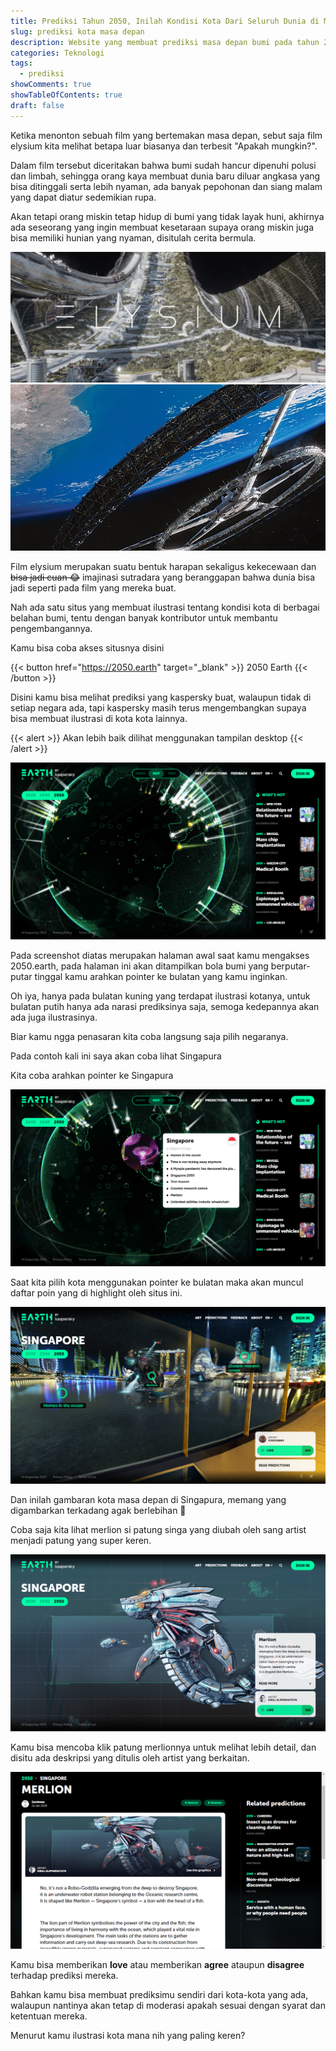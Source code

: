 ```yaml
---
title: Prediksi Tahun 2050, Inilah Kondisi Kota Dari Seluruh Dunia di Masa Depan.
slug: prediksi kota masa depan
description: Website yang membuat prediksi masa depan bumi pada tahun 2030-2050, bagaimanakah penampakannya?
categories: Teknologi
tags:
  - prediksi
showComments: true
showTableOfContents: true
draft: false
---
```


Ketika menonton sebuah film yang bertemakan masa depan, sebut saja film elysium kita melihat betapa luar biasanya dan terbesit "Apakah mungkin?".

Dalam film tersebut diceritakan bahwa bumi sudah hancur dipenuhi polusi dan limbah, sehingga orang kaya membuat dunia baru diluar angkasa yang bisa ditinggali serta lebih nyaman, ada banyak pepohonan dan siang malam yang dapat diatur sedemikian rupa.

Akan tetapi orang miskin tetap hidup di bumi yang tidak layak huni, akhirnya ada seseorang yang ingin membuat kesetaraan supaya orang miskin juga bisa memiliki hunian yang nyaman, disitulah cerita bermula.

![Elysium](./elysium.jpg 'source: pinterest.com')
![Elysium](./elysium2.jpg 'source: jackoftheamor.wordpress.com')

Film elysium merupakan suatu bentuk harapan sekaligus kekecewaan dan ~~bisa jadi cuan 😂~~ imajinasi sutradara yang beranggapan bahwa dunia bisa jadi seperti pada film yang mereka buat.

Nah ada satu situs yang membuat ilustrasi tentang kondisi kota di berbagai belahan bumi, tentu dengan banyak kontributor untuk membantu pengembangannya.

Kamu bisa coba akses situsnya disini

{{< button href="https://2050.earth" target="_blank" >}} 2050 Earth {{< /button >}}

Disini kamu bisa melihat prediksi yang kaspersky buat, walaupun tidak di setiap negara ada, tapi kaspersky masih terus mengembangkan supaya bisa membuat ilustrasi di kota kota lainnya.

{{< alert >}}
Akan lebih baik dilihat menggunakan tampilan desktop
{{< /alert >}}

![Homepage 2050.earth](./homepage.png 'Homepage 2050.earth')

Pada screenshot diatas merupakan halaman awal saat kamu mengakses 2050.earth, pada halaman ini akan ditampilkan bola bumi yang berputar-putar tinggal kamu arahkan pointer ke bulatan yang kamu inginkan.

Oh iya, hanya pada bulatan kuning yang terdapat ilustrasi kotanya, untuk bulatan putih hanya ada narasi prediksinya saja, semoga kedepannya akan ada juga ilustrasinya.

Biar kamu ngga penasaran kita coba langsung saja pilih negaranya.

Pada contoh kali ini saya akan coba lihat Singapura

Kita coba arahkan pointer ke Singapura

![Pilih Negara Singapore](./pilih-kotanya.png 'Prediksi Negara Singapura')

Saat kita pilih kota menggunakan pointer ke bulatan maka akan muncul daftar poin yang di highlight oleh situs ini.

![Tampilan ilustrasi negara singapura](./perhatikan-kotanya.png 'Gambaran Ilustrasi Singapura')

Dan inilah gambaran kota masa depan di Singapura, memang yang digambarkan terkadang agak berlebihan 🙂

Coba saja kita lihat merlion si patung singa yang diubah oleh sang artist menjadi patung yang super keren.

![Ilustrasi Merlion](./merlion.png 'Patung Merlion')

Kamu bisa mencoba klik patung merlionnya untuk melihat lebih detail, dan disitu ada deskripsi yang ditulis oleh artist yang berkaitan.

![Deskripsi patung merlion](./deskripsi-merlion.png 'Deskripsi dari Patung Merlion')

Kamu bisa memberikan **love** atau memberikan **agree** ataupun **disagree** terhadap prediksi mereka.

Bahkan kamu bisa membuat prediksimu sendiri dari kota-kota yang ada, walaupun nantinya akan tetap di moderasi apakah sesuai dengan syarat dan ketentuan mereka.

Menurut kamu ilustrasi kota mana nih yang paling keren?
